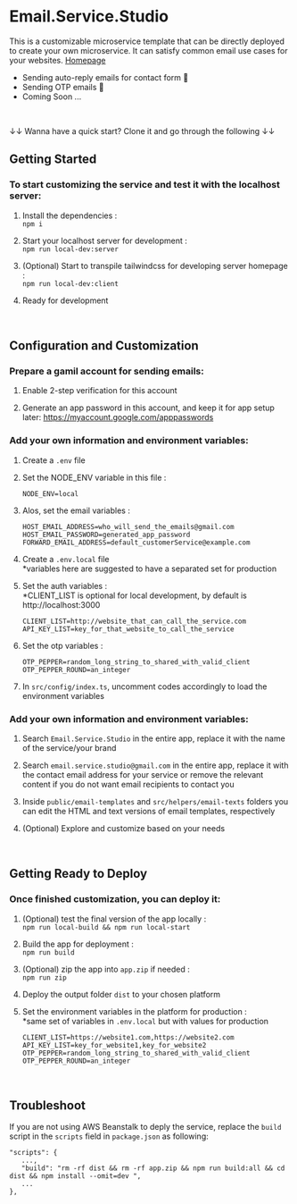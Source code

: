 # Email.Service.Studio

This is a customizable microservice template that can be directly deployed to create your own microservice. It can satisfy common email use cases for your websites.
[Homepage](https://tsangszesze.github.io/email-service-studio/)

- Sending auto-reply emails for contact form 📮
- Sending OTP emails 🧩
- Coming Soon ...

<br/>

↓↓ Wanna have a quick start? Clone it and go through the following ↓↓
<br/>

## Getting Started

### To start customizing the service and test it with the localhost server:

1. Install the dependencies : \
   `npm i`

2. Start your localhost server for development : \
   `npm run local-dev:server`

3. (Optional) Start to transpile tailwindcss for developing server homepage : \
   `npm run local-dev:client`

4. Ready for development

<br/>

## Configuration and Customization

### Prepare a gamil account for sending emails:

1. Enable 2-step verification for this account

2. Generate an app password in this account, and keep it for app setup later: https://myaccount.google.com/apppasswords

### Add your own information and environment variables:

1. Create a `.env` file

2. Set the NODE_ENV variable in this file :

   ```
   NODE_ENV=local
   ```

3. Alos, set the email variables :
   ```
   HOST_EMAIL_ADDRESS=who_will_send_the_emails@gmail.com
   HOST_EMAIL_PASSWORD=generated_app_password
   FORWARD_EMAIL_ADDRESS=default_customerService@example.com
   ```
4. Create a `.env.local` file\
   \*variables here are suggested to have a separated set for production

5. Set the auth variables :\
   \*CLIENT_LIST is optional for local development, by default is http://localhost:3000

   ```
   CLIENT_LIST=http://website_that_can_call_the_service.com
   API_KEY_LIST=key_for_that_website_to_call_the_service
   ```

6. Set the otp variables :

   ```
   OTP_PEPPER=random_long_string_to_shared_with_valid_client
   OTP_PEPPER_ROUND=an_integer
   ```

7. In `src/config/index.ts`, uncomment codes accordingly to load the environment variables

### Add your own information and environment variables:

1. Search `Email.Service.Studio` in the entire app, replace it with the name of the service/your brand

2. Search `email.service.studio@gmail.com` in the entire app, replace it with the contact email address for your service or remove the relevant content if you do not want email recipients to contact you

3. Inside `public/email-templates` and `src/helpers/email-texts` folders you can edit the HTML and text versions of email templates, respectively

4. (Optional) Explore and customize based on your needs

<br/>

## Getting Ready to Deploy

### Once finished customization, you can deploy it:

1. (Optional) test the final version of the app locally :\
   `npm run local-build && npm run local-start`

2. Build the app for deployment :\
   `npm run build`

3. (Optional) zip the app into `app.zip` if needed :\
   `npm run zip`

4. Deploy the output folder `dist` to your chosen platform

5. Set the environment variables in the platform for production :\
   \*same set of variables in `.env.local` but with values for production
   ```
   CLIENT_LIST=https://website1.com,https://website2.com
   API_KEY_LIST=key_for_website1,key_for_website2
   OTP_PEPPER=random_long_string_to_shared_with_valid_client
   OTP_PEPPER_ROUND=an_integer
   ```

<br/>

## Troubleshoot

If you are not using AWS Beanstalk to deply the service, replace the `build` script in the `scripts` field in `package.json` as following:

```
"scripts": {
   ...,
   "build": "rm -rf dist && rm -rf app.zip && npm run build:all && cd dist && npm install --omit=dev ",
   ...
},
```

